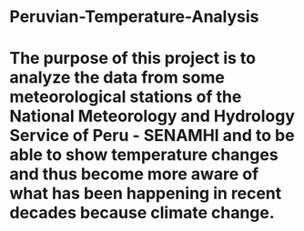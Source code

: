 # Peruvian-Temperature-Analysis
# The purpose of this project is to analyze the data from some meteorological stations of the National Meteorology and Hydrology Service of Peru - SENAMHI and to be able to show temperature changes and thus become more aware of what has been happening in recent decades because climate change.
